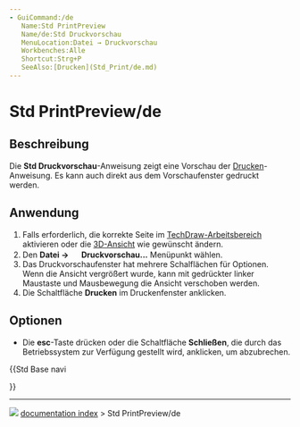 ```yaml
---
- GuiCommand:/de
   Name:Std PrintPreview
   Name/de:Std Druckvorschau
   MenuLocation:Datei → Druckvorschau
   Workbenches:Alle
   Shortcut:Strg+P
   SeeAlso:[Drucken](Std_Print/de.md)
---
```


# Std PrintPreview/de

## Beschreibung

Die **Std Druckvorschau**-Anweisung zeigt eine Vorschau der [Drucken](Std_Print/de.md)-Anweisung. Es kann auch direkt aus dem Vorschaufenster gedruckt werden.

## Anwendung

1.  Falls erforderlich, die korrekte Seite im [TechDraw-Arbeitsbereich](TechDraw_Workbench/de.md) aktivieren oder die [3D-Ansicht](3D_view/de.md) wie gewünscht ändern.
2.  Den **Datei → <img src="images/Std_PrintPreview.svg" width=16px> Druckvorschau...** Menüpunkt wählen.
3.  Das Druckvorschaufenster hat mehrere Schalflächen für Optionen. Wenn die Ansicht vergrößert wurde, kann mit gedrückter linker Maustaste und Mausbewegung die Ansicht verschoben werden.
4.  Die Schaltfläche **Drucken** im Druckenfenster anklicken.

## Optionen

-   Die **esc**-Taste drücken oder die Schaltfläche **Schließen**, die durch das Betriebssystem zur Verfügung gestellt wird, anklicken, um abzubrechen.





{{Std Base navi

}}



---
![](images/Right_arrow.png) [documentation index](../README.md) > Std PrintPreview/de
